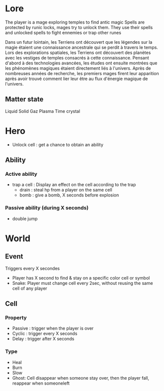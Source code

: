 # Lore
The player is a mage exploring temples to find antic magic
Spells are protected by runic locks, mages try to unlock them.
They use their spells and unlocked spells to fight ennemies or trap other runes

Dans un futur lointain, les Terriens ont découvert que les légendes sur la magie étaient
une connaissance ancestrale qui se perdit à travers le temps. Lors des explorations spatiales,
les Terriens ont découvert des planètes avec les vestiges de temples consacrés à 
cette connaissance. Pensant d'abord à des technologies avancées, les études ont ensuite montrées
que les phénomènes magiques étaient directement liés à l'univers. Après de nombreuses années
de recherche, les premiers mages firent leur apparition après avoir trouvé comment lier leur
être au flux d'énergie magique de l'univers.

## Matter state
Liquid
Solid
Gaz
Plasma
Time crystal

# Hero
- Unlock cell : get a chance to obtain an ability
## Ability
### Active ability
- trap a cell : Display an effect on the cell according to the trap
  - drain : steal hp from a player on the same cell
  - bomb : give a bomb, X seconds before explosion

### Passive ability (during X seconds)
- double jump

# World
## Event
Triggers every X secondes
- Player has X second to find & stay on a specific color cell or symbol
- Snake: Player must change cell every 2sec, without reusing the same cell of any player

## Cell
### Property
- Passive : trigger when the player is over
- Cyclic : trigger every X seconds
- Delay : trigger after X seconds

### Type
- Heal
- Burn
- Slow
- Ghost: Cell disappear when someone stay over, then the player fall, reappear when someoneleft